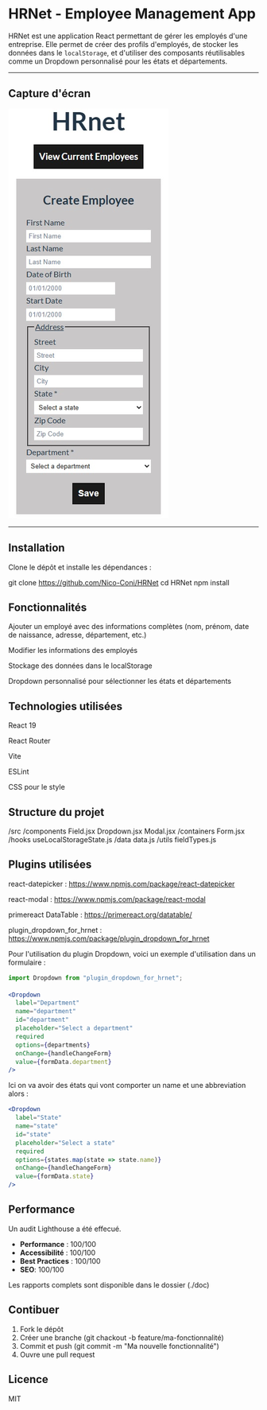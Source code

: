 # HRNet - Employee Management App

HRNet est une application React permettant de gérer les employés d'une entreprise. Elle permet de créer des profils d'employés, de stocker les données dans le `localStorage`, et d'utiliser des composants réutilisables comme un Dropdown personnalisé pour les états et départements.

---

## Capture d'écran

![Formulaire d'employé](./screenshots/form.jpg)

---

## Installation

Clone le dépôt et installe les dépendances :

git clone https://github.com/Nico-Coni/HRNet
cd HRNet
npm install


## Fonctionnalités

Ajouter un employé avec des informations complètes (nom, prénom, date de naissance, adresse, département, etc.)

Modifier les informations des employés

Stockage des données dans le localStorage

Dropdown personnalisé pour sélectionner les états et départements

## Technologies utilisées 

React 19

React Router

Vite

ESLint

CSS pour le style

## Structure du projet 

/src
  /components
    Field.jsx
    Dropdown.jsx
    Modal.jsx
  /containers
    Form.jsx
  /hooks
    useLocalStorageState.js
  /data
    data.js
  /utils
    fieldTypes.js

## Plugins utilisées 

react-datepicker : https://www.npmjs.com/package/react-datepicker

react-modal : https://www.npmjs.com/package/react-modal

primereact DataTable : https://primereact.org/datatable/

plugin_dropdown_for_hrnet : https://www.npmjs.com/package/plugin_dropdown_for_hrnet

Pour l'utilisation du plugin Dropdown, voici un exemple d'utilisation dans un formulaire : 
```jsx
import Dropdown from "plugin_dropdown_for_hrnet";

<Dropdown
  label="Department"
  name="department"
  id="department"
  placeholder="Select a department"
  required
  options={departments}
  onChange={handleChangeForm}
  value={formData.department}
/>
```

Ici on va avoir des états qui vont comporter un name et une abbreviation alors : 
```jsx
<Dropdown
  label="State"
  name="state"
  id="state"
  placeholder="Select a state"
  required
  options={states.map(state => state.name)}
  onChange={handleChangeForm}
  value={formData.state}
/>
```
## Performance

Un audit Lighthouse a été effecué.

- **Performance** : 100/100
- **Accessibilité** : 100/100
- **Best Practices** : 100/100
- **SEO**: 100/100

Les rapports complets sont disponible dans le dossier (./doc)

## Contibuer

1. Fork le dépôt
2. Créer une branche (git chackout -b feature/ma-fonctionnalité)
3. Commit et push (git commit -m "Ma nouvelle fonctionnalité")
4. Ouvre une pull request

##  Licence

MIT
